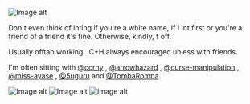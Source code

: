   ![Image alt](https://i.pinimg.com/736x/9b/08/6e/9b086eb578fd89d949a250d9a5b3309a.jpg)

Don't even think of inting if you're a white name, If I int first or you're a friend of a friend it's fine. Otherwise, kindly, f off. 

Usually offtab working . C+H always encouraged unless with friends.

I'm often sitting with [@ccrny](https://github.com/ccrny) , [@arrowhazard](https://github.com/arrowhazard) , [@curse-manipulation](https://github.com/curse-manipulation) , [@miss-ayase](https://github.com/miss-ayase) , [@5uguru](https://github.com/5uguru) and [@TombaRompa](https://github.com/TombaRompa)


![Image alt](https://watermelon.crd.co/assets/images/gallery07/e7ecda04.gif?v=6332de85) ![Image alt](https://watermelon.crd.co/assets/images/gallery07/cd2287c3.gif?v=6332de85) ![image alt](https://watermelon.crd.co/assets/images/gallery07/4ce89e42.gif?v=6332de85)
<!---
Judgenvy/Judgenvy is a ✨ special ✨ repository because its `README.md` (this file) appears on your GitHub profile.
You can click the Preview link to take a look at your changes.
--->
